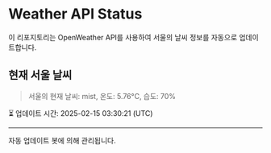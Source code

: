 
# Weather API Status

이 리포지토리는 OpenWeather API를 사용하여 서울의 날씨 정보를 자동으로 업데이트합니다.

## 현재 서울 날씨
> 서울의 현재 날씨: mist, 온도: 5.76°C, 습도: 70%

⏳ 업데이트 시간: 2025-02-15 03:30:21 (UTC)

---
자동 업데이트 봇에 의해 관리됩니다.
